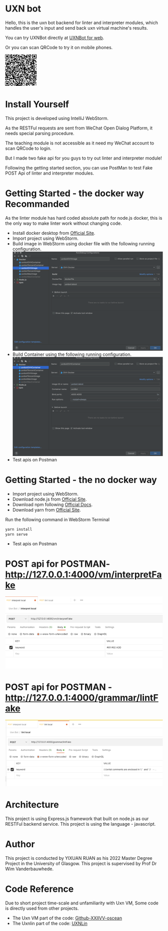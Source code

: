 # UXN bot
Hello, this is the uxn bot backend for linter and interpreter modules, which handles the user's input and send back uxn virtual machine's results. 

You can try UXNBot directly at [UXNBot for web](https://openai.weixin.qq.com/webapp/uVylB0cwhfCHBWRnXqa2WrnZ9TE2KJ?robotName=Try%20Uxn%20Bot).

Or you can scan QRCode to try it on mobile phones.

![QRCode](./images/qrcode.png)
# Install Yourself
This project is developed using IntelliJ WebStorm.

As the RESTFul requests are sent from WeChat Open Dialog Platform, it needs special parsing procedure.

The teaching module is not accessible as it need my WeChat account to scan QRCode to login.

But I made two fake api for you guys to try out linter and interpreter module!

Following the getting started section, you can use PostMan to test Fake POST Api of linter and interpreter modules.

# Getting Started - the docker way **Recommanded**
As the linter module has hard coded absolute path for node.js docker, this is the only way to make linter work without changing code.
- Install docker desktop from [Official Site](https://www.docker.com/).
- Import project using WebStorm.
- Build image in WebStorm using docker file with the following running configuration.
  ![DockerImageBuildSetUp](./images/docker1.png)
- Build Container using the following running configuration.
  ![DockerImageBuildSetUp](./images/docker2.png)
- Test apis on Postman

# Getting Started - the no docker way
- Import project using WebStorm.
- Download node.js from [Official Site](https://nodejs.org/en/download/).
- Download npm following [Official Docs](https://docs.npmjs.com/downloading-and-installing-node-js-and-npm).
- Download yarn from [Official Site](https://yarnpkg.com/getting-started/install).

Run the following command in WebStorm Terminal
```shell
yarn install
yarn serve
```
- Test apis on Postman
# POST api for POSTMAN- http://127.0.0.1:4000/vm/interpretFake
![InterpretFake](./images/interpret.png)

# POST api for POSTMAN - http://127.0.0.1:4000/grammar/lintFake
![LintFake](./images/lint.png)

# Architecture
This project is using Express.js framework that built on node.js as our RESTFul backend service.
This project is using the language - javascript.

# Author
This project is conducted by YIXUAN RUAN as his 2022 Master Degree Project in the University of Glasgow.
This project is supervised by Prof Dr Wim Vanderbauwhede.

# Code Reference
Due to short project time-scale and unfamiliarity with Uxn VM,
Some code is directly used from other projects.
- The Uxn VM part of the code: [Github-XXIIVV-oscean](https://github.com/XXIIVV/oscean/tree/main/etc/unicycle)
- The Uxnlin part of the code: [UXNLin](https://git.sr.ht/~rabbits/uxnlin)